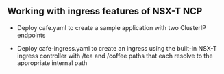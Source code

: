 ## Working with  ingress features of NSX-T NCP

* Deploy cafe.yaml to create a sample application with two ClusterIP endpoints

* Deploy cafe-ingress.yaml to create an ingress using the built-in NSX-T ingress controller with /tea and /coffee paths that each resolve to the appropriate internal path
